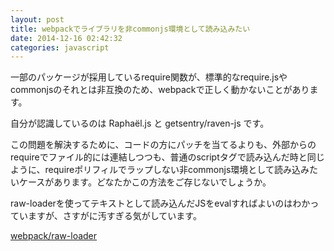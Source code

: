 ```yaml
---
layout: post
title: webpackでライブラリを非commonjs環境として読み込みたい
date: 2014-12-16 02:42:32
categories: javascript
---
```

<!-- {% raw %} -->
<p>一部のパッケージが採用しているrequire関数が、標準的なrequire.jsやcommonjsのそれとは非互換のため、webpackで正しく動かないことが‌​あります。</p>

<p>自分が認識しているのは Raphaël.js と getsentry/raven-js です。</p>

<p>この問題を解決するために、コードの方にパッチを当てるよりも、外部からのrequireでファイル的には連結しつつも、普通のscriptタグで読み込んだ時と同じように、requireポリフィルでラップしない非commonjs環境として読み込みたいケースがあります。どなたかこの方法をご存じないでしょうか。</p>

<p>raw-loaderを使ってテキストとして読み込んだJSをevalすればよいのはわかっていますが、さすがに汚すぎる気がしています。</p>

<p><a href="https://github.com/webpack/raw-loader" rel="nofollow" title="webpack/raw-loader">webpack/raw-loader</a></p>
<!-- {% endraw %} -->
